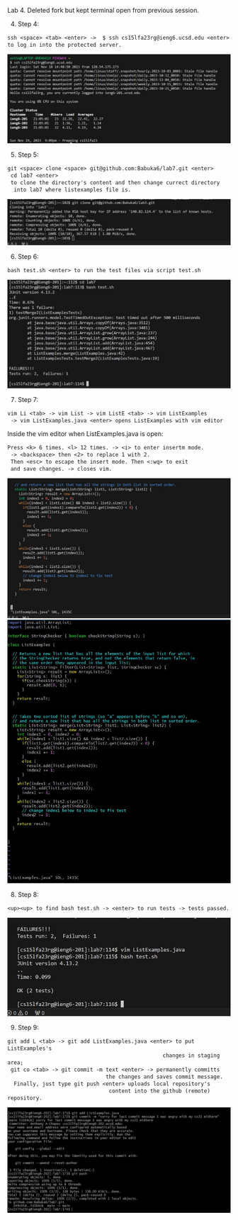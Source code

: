 Lab 4. Deleted fork but kept terminal open from previous session. 

4. Step 4: 
 ```
ssh <space> <tab> <enter> ->  $ ssh cs15lfa23rg@ieng6.ucsd.edu <enter>
 to log in into the protected server. 
```
![alt text](Lab4_one.JPG)

5. Step 5: 
```
git <space> clone <space> git@github.com:Babuka6/lab7.git <enter>
 cd lab7 <enter>
 to clone the directory's content and then change currect directory
  into lab7 where listexamples file is. 
 ```
![alt text](Lab4_two.JPG)

6. Step 6:
```
bash test.sh <enter> to run the test files via script test.sh
``` 
![alt text](bash_test_sh_fail..JPG)

7. Step 7:
```
vim Li <tab> -> vim List -> vim ListE <tab> -> vim ListExamples
 -> vim ListExamples.java <enter> opens ListExamples with vim editor
```

Inside the vim editor when ListExamples.java is open:

```
Press <k> 6 times. <l> 12 times. -> <i> to enter insertm mode.
 -> <backspace> then <2> to replace 1 with 2.
 Then <esc> to escape the insert mode. Then <:wq> to exit
 and save changes. -> closes vim.
```

![alt text](openedvimofListexample.JPG) 
![alt text](vimFixed.JPG)

8. Step 8:

```
<up><up> to find bash test.sh -> <enter> to run tests -> tests passed.
```

![alt text](testpass.JPG)


9. Step 9:

```
git add L <tab> -> git add ListExamples.java <enter> to put ListExamples's
                                                 changes in staging area;
 git co <tab> -> git commit -m text <enter> -> permanently committs
                               the changes and saves commit message.
  Finally, just type git push <enter> uploads local repository's
                                content into the github (remote) repository.
```
 ![alt text](gitcommitNew.JPG)







